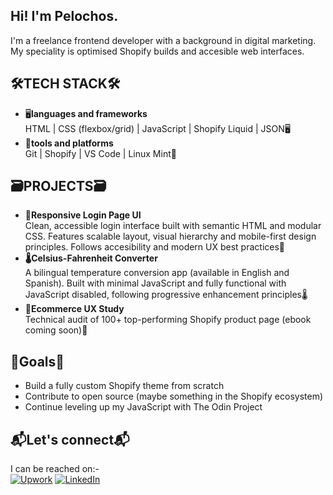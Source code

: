## Hi!  I'm Pelochos.

I'm a freelance frontend developer with a background in digital marketing.  My speciality is optimised Shopify builds and accesible web interfaces.

## 🛠TECH STACK🛠
- 🖥**languages and frameworks**<br>
  HTML | CSS (flexbox/grid) | JavaScript | Shopify Liquid | JSON🖥
- 🧰**tools and platforms**<br>
  Git | Shopify | VS Code | Linux Mint🧰

  
## 🗃PROJECTS🗃
- **🔐Responsive Login Page UI**<br>
  Clean, accessible login interface built with semantic HTML and modular CSS.  Features scalable layout, visual hierarchy and mobile-first design principles. Follows accesibility and modern UX best practices🔐
- **🌡️Celsius-Fahrenheit Converter**<br>
  A bilingual temperature conversion app (available in English and Spanish). Built with minimal JavaScript and fully functional with JavaScript disabled, following progressive enhancement principles🌡️
- **📘Ecommerce UX Study**<br>
  Technical audit of 100+ top-performing Shopify product page (ebook coming soon)📘


## 🎯Goals🎯
- Build a fully custom Shopify theme from scratch  
- Contribute to open source (maybe something in the Shopify ecosystem)  
- Continue leveling up my JavaScript with The Odin Project

## 📬Let's connect📬
I can be reached on:-
<br>
[![Upwork](https://img.shields.io/badge/Upwork-link?style=for-the-badge&color=%231e1e1e)](https://www.upwork.com/freelancers/~0148233da128637afc?mp_source=share)
[![LinkedIn](https://img.shields.io/badge/LinkedIn-link?style=for-the-badge&color=%230a66c2)](https://www.linkedin.com/in/david-walker-087401187/)


<!--
**Pelochos/Pelochos** is a ✨ _special_ ✨ repository because its `README.md` (this file) appears on your GitHub profile.

Here are some ideas to get you started:

- 🔭 I’m currently working on ...
- 🌱 I’m currently learning ...
- 👯 I’m looking to collaborate on ...
- 🤔 I’m looking for help with ...
- 💬 Ask me about ...
- 📫 How to reach me: ...
- 😄 Pronouns: ...
- ⚡ Fun fact: ...
-->
